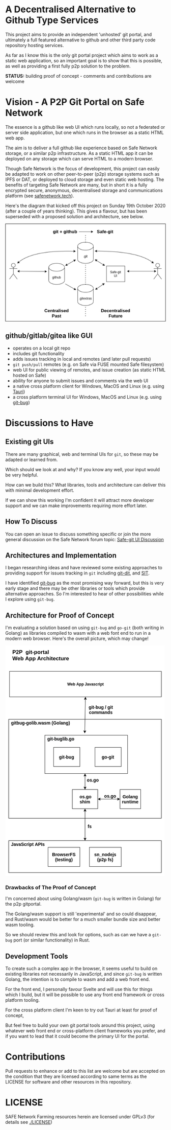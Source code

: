 # A Decentralised Alternative to Github Type Services 

This project aims to provide an independent 'unhosted' git portal, and ultimately a full featured alternative to github and other third party code repository hosting services.

As far as I know this is the only git portal project which aims to work as a static web application, so an important goal is to show that this is possible, as well as providing a first fully p2p solution to the problem.

**STATUS:** building proof of concept - comments and contributions are welcome

# Vision - A P2P Git Portal on Safe Network
The essence is a github like web UI which runs locally, so not a federated or server side application, but one which runs in the browser as a static HTML web app.

The aim is to deliver a full github like experience based on Safe Network storage, or a similar p2p infrastructure. As a static HTML app it can be deployed on any storage which can serve HTML to a modern browser.

Though Safe Network is the focus of development, this project can easily be adapted to work on other peer-to-peer (p2p) storage systems such as IPFS or DAT, or deployed to cloud storage and even static web hosting.  The benefits of targeting Safe Network are many, but in short it is a fully encrypted secure, anonymous, decentralised storage and communications platform (see [safenetwork.tech](https://safenetwork.tech)).

Here's the diagram that kicked off this project on Sunday 19th October 2020 (after a couple of years thinking). This gives a flavour, but has been superseded with a proposed solution and architecture, see below. 

<img src="./diagrams/past-and-future.png" alt="contrasting git with github and git with Safe architectures">

## github/gitlab/gitea like GUI
* operates on a local git repo
* includes git functionality
* adds issues tracking in local and remotes (and later pull requests)
* `git push/pull` remotes (e.g. on Safe via FUSE mounted Safe filesystem)
* web UI for public viewing of remotes, and issue creation (as static HTML hosted on Safe)
* ability for anyone to submit issues and comments via the web UI
* a native cross platform client for Windows, MacOS and Linux (e.g. using [Tauri](https://tauri.studio))
* a cross platform terminal UI for Windows, MacOS and Linux (e.g. using [git-bug](https://github.com/MichaelMure/git-bug))
 
# Discussions to Have

## Existing git UIs
There are many graphical, web and terminal UIs for `git`, so these may be adapted or learned from. 

Which should we look at and why? If you know any well, your input would be very helpful.

How can we build this? What libraries, tools and architecture can deliver this with minimal development effort. 

If we can show this working I'm confident it will attract more developer support and we can make improvements requiring more effort later.

## How To Discuss

You can open an issue to discuss something specific or join the more general discussion on the Safe Network forum topic: [Safe-git UI Discussion](https://safenetforum.org/t/safe-git-ui-discussion/32793?u=happybeing)

## Architectures and Implementation
I began researching ideas and have reviewed some existing approaches to providing support for issues tracking in `git` including [git-dit](https://github.com/neithernut/git-dit), and [SIT](https://github.com/sit-fyi/sit).

I have identified [git-bug](https://github.com/MichaelMure/git-bug) as the most promising way forward, but this is very early stage and there may be other libraries or tools which provide alternative approaches. So I'm interested to hear of other possibilities while I explore using `git-bug`.

## Architecture for Proof of Concept
I'm evaluating a solution based on using `git-bug` and `go-git` (both writing in Golang) as libraries compiled to wasm with a web font end to run in a modern web browser. Here's the overall picture, which may change!

<img src="./diagrams/git-portal-architecture-golang-wasm.png" alt="architecture diagram for golang to wasm proof of concept">

### Drawbacks of The Proof of Concept
I'm concerned about using Golang/wasm (`git-bug` is written in Golang) for the p2p gitportal. 

The Golang/wasm support is still 'experimental' and so could disappear, and Rust/wasm would be better for a much smaller bundle size and better wasm tooling.

So we should review this and look for options, such as can we have a `git-bug` port (or similar functionality) in Rust.

## Development Tools
To create such a complex app in the browser, it seems useful to build on existing libraries not necessarily in JavaScript, and since `git-bug` is written Golang, the intention is to compile to wasm and add a web front end.

For the front end, I personally favour Svelte and will use this for things which I build, but it will be possible to use any front end framework or cross platform tooling.

For the cross platform client I'm keen to try out Tauri at least for proof of concept, 

But feel free to build your own git portal tools around this project, using whatever web front end or cross-platform client frameworks you prefer, and if you want to lead that it could become the primary UI for the portal.

# Contributions

Pull requests to enhance or add to this list are welcome but are accepted on the condition that they are licensed according to same terms as the LICENSE for software and other resources in this repository.

# LICENSE

SAFE Network Farming resources herein are licensed under GPLv3 (for details see [./LICENSE](./LICENSE))
